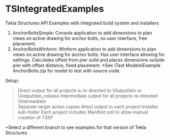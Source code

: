 # TSIntegratedExamples

Tekla Structures API Examples with integrated build system and installers
1. AnchorBoltsSimple: Console application to add dimensions to plan views on active drawing for anchor bolts, no user interface, free placement.
2. AnchorBoltsWinform: Winform application to add dimensions to plan views on active drawing for anchor bolts. Has user interface allowing for settings.
      Calculates offset from pier solid and places dimensions outside pier with offset distance, fixed placement.
*See \Test Models\Example AnchorBolts.zip for model to test with source code.

Setup:
>Direct output for all projects is re-directed to \Output\bin or \Output\bin_release
>Intermediate output for all projects re-directed \Intermediate\
>Separate target action copies direct output to each project Installer sub-folder
>Each project includes Manifest.xml to allow manual creation of TSEP

+Select a different branch to see examples for that version of Tekla Structures